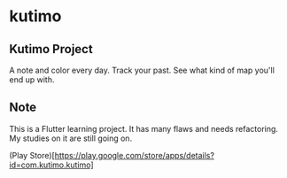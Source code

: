 # kutimo
## Kutimo Project
A note and color every day. Track your past. See what kind of map you'll end up with.

## Note
This is a Flutter learning project. It has many flaws and needs refactoring. My studies on it are still going on.

(Play Store)[https://play.google.com/store/apps/details?id=com.kutimo.kutimo]
